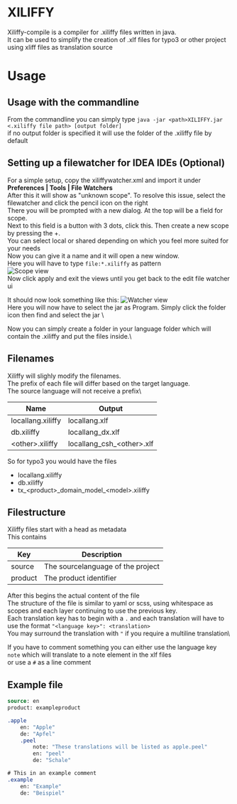 # XILIFFY
Xiliffy-compile is a compiler for .xiliffy files written in java.\
It can be used to simplify the creation of .xlf files for typo3 or other project using xliff files as translation source

# Usage

## Usage with the commandline

From the commandline you can simply type `java -jar <path>XILIFFY.jar <.xiliffy file path> [output folder]`\
if no output folder is specified it will use the folder of the .xiliffy file by default

## Setting up a filewatcher for IDEA IDEs (Optional)

For a simple setup, copy the xiliffywatcher.xml and import it under **Preferences | Tools | File Watchers**\
After this it will show as "unknown scope". To resolve this issue, select the filewatcher and click the pencil icon on the right\
There you will be prompted with a new dialog. At the top will be a field for scope.\
Next to this field is a button with 3 dots, click this. Then create a new scope by pressing the +.\
You can select local or shared depending on which you feel more suited for your needs\
Now you can give it a name and it will open a new window.\
Here you will have to type `file:*.xiliffy` as pattern\
![Scope view](https://i.imgur.com/KtD7FFe.png) \
Now click apply and exit the views until you get back to the edit file watcher ui

It should now look something like this:
![Watcher view](https://i.imgur.com/XS7NjMW.png) \
Here you will now have to select the jar as Program. Simply click the folder icon then find and select the jar \

Now you can simply create a folder in your language folder which will contain the .xiliffy and put the files inside.\

## Filenames

Xiliffy will slighly modify the filenames.\
The prefix of each file will differ based on the target language.\
The source language will not receive a prefix\

|Name|Output|
|----|------|
|locallang.xiliffy|locallang.xlf|
|db.xiliffy|locallang_dx.xlf|
|\<other>.xiliffy|locallang_csh_\<other>.xlf|

So for typo3 you would have the files
- locallang.xiliffy
- db.xiliffy
- tx\_\<product>\_domain_model\_\<model>.xiliffy

## Filestructure

Xiliffy files start with a head as metadata\
This contains

|Key|Description|
|---|-----------|
|source|The sourcelanguage of the project|
|product|The product identifier|

After this begins the actual content of the file\
The structure of the file is similar to yaml or scss, using whitespace as scopes and each layer continuing to use the previous key.\
Each translation key has to begin with a `.` and each translation will have to use the format `"<language key>": <translation>`\
You may surround the translation with `"` if you require a multiline translation\

If you have to comment something you can either use the language key `note` which will translate to a note element in the xlf files\
or use a `#` as a line comment

## Example file

```sass
source: en
product: exampleproduct

.apple
    en: "Apple"
    de: "Apfel"
    .peel
        note: "These translations will be listed as apple.peel"
        en: "peel"
        de: "Schale"

# This in an example comment
.example
    en: "Example"
    de: "Beispiel"
```